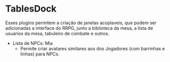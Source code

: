 # TablesDock
Esses plugins permitem a criação de janelas acoplaveis, que podem ser adicionadas a interface do RRPG, junto a biblioteca da mesa, a lista de usuarios da mesa, tabuleiro de combate e outros.

- Lista de NPCs: Mia
  - Permite criar avatares similares aos dos Jogadores (com barrinhas e linhas) para NPCs.
